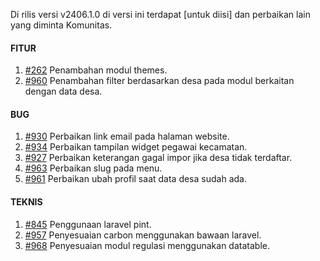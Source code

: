 Di rilis versi v2406.1.0 di versi ini terdapat [untuk diisi] dan perbaikan lain yang diminta Komunitas.


#### FITUR

1. [#262](https://github.com/OpenSID/OpenDK/issues/262) Penambahan modul themes.
2. [#960](https://github.com/OpenSID/OpenDK/issues/960) Penambahan filter berdasarkan desa pada modul berkaitan dengan data desa.


#### BUG
 
1. [#930](https://github.com/OpenSID/OpenDK/issues/930) Perbaikan link email pada halaman website.
2. [#934](https://github.com/OpenSID/OpenDK/issues/934) Perbaikan tampilan widget pegawai kecamatan.
3. [#927](https://github.com/OpenSID/OpenDK/issues/927) Perbaikan keterangan gagal impor jika desa tidak terdaftar.
4. [#963](https://github.com/OpenSID/OpenDK/issues/963) Perbaikan slug pada menu.
5. [#961](https://github.com/OpenSID/OpenDK/issues/961) Perbaikan ubah profil saat data desa sudah ada.


#### TEKNIS

1. [#845](https://github.com/OpenSID/OpenDK/issues/845) Penggunaan laravel pint.
2. [#957](https://github.com/OpenSID/OpenDK/issues/957) Penyesuaian carbon menggunakan bawaan laravel.
3. [#968](https://github.com/OpenSID/OpenDK/issues/968) Penyesuaian modul regulasi menggunakan datatable.